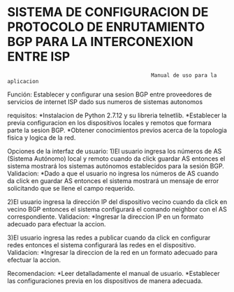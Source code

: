 # SISTEMA DE CONFIGURACION DE PROTOCOLO DE ENRUTAMIENTO BGP PARA LA INTERCONEXION ENTRE ISP

                                                  Manual de uso para la aplicacion
                          
Función: Establecer y configurar una sesion BGP entre proveedores de servicios de internet ISP dado sus numeros de sistemas autonomos

requisitos:
*Instalacion de Python 2.7.12 y su libreria telnetlib.
*Establecer la previa configuracion en los dispositivos locales y remotos que formara parte la sesion BGP.
*Obtener conocimientos previos acerca de la topologia fisica y logica de la red.

Opciones de la interfaz de usuario:
1)El usuario ingresa los números de AS (Sistema Autónomo) local y remoto cuando da click guardar AS entonces el sistema mostrará los sistemas autónomos establecidos para la sesión BGP.
Validacion:
*Dado a que el usuario no ingresa los números de AS cuando da click en guardar AS entonces el sistema mostrará un mensaje de error solicitando que se llene el campo requerido.

2)El usuario ingresa la dirección IP del dispositivo vecino cuando da click en vecino BGP entonces el sistema configurará el comando neighbor con el AS correspondiente.
Validacion: 
*Ingresar la direccion IP en un formato adecuado para efectuar la accion.

3)El usuario ingresa las redes a publicar cuando da click en configurar redes entonces el sistema configurará las redes en el dispositivo.
Validacion: 
*Ingresar la direccion de la red en un formato adecuado para efectuar la accion.

Recomendacion:
*Leer detalladamente el manual de usuario.
*Establecer las configuraciones previa en los dispositivos de manera adecuada.
